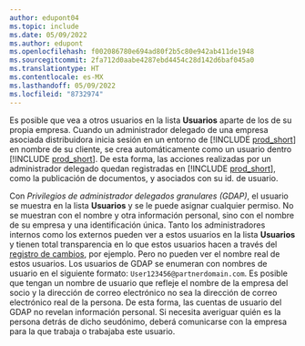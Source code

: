 ```yaml
---
author: edupont04
ms.topic: include
ms.date: 05/09/2022
ms.author: edupont
ms.openlocfilehash: f002086780e694ad80f2b5c80e942ab411de1948
ms.sourcegitcommit: 2fa712d0aabe4287ebd4454c28d142d6baf045a0
ms.translationtype: HT
ms.contentlocale: es-MX
ms.lasthandoff: 05/09/2022
ms.locfileid: "8732974"
---
```

Es posible que vea a otros usuarios en la lista **Usuarios** aparte de los de su propia empresa. Cuando un administrador delegado de una empresa asociada distribuidora inicia sesión en un entorno de [!INCLUDE [prod_short](prod_short.md)] en nombre de su cliente, se crea automáticamente como un usuario dentro [!INCLUDE [prod_short](prod_short.md)]. De esta forma, las acciones realizadas por un administrador delegado quedan registradas en [!INCLUDE [prod_short](prod_short.md)], como la publicación de documentos, y asociados con su id. de usuario.  

Con *Privilegios de administrador delegados granulares (GDAP)*, el usuario se muestra en la lista **Usuarios** y se le puede asignar cualquier permiso. No se muestran con el nombre y otra información personal, sino con el nombre de su empresa y una identificación única. Tanto los administradores internos como los externos pueden ver a estos usuarios en la lista **Usuarios** y tienen total transparencia en lo que estos usuarios hacen a través del [registro de cambios](../across-log-changes.md), por ejemplo. Pero no pueden ver el nombre real de estos usuarios. Los usuarios de GDAP se enumeran con nombres de usuario en el siguiente formato: `User123456@partnerdomain.com`. Es posible que tengan un nombre de usuario que refleje el nombre de la empresa del socio y la dirección de correo electrónico no sea la dirección de correo electrónico real de la persona. De esta forma, las cuentas de usuario del GDAP no revelan información personal. Si necesita averiguar quién es la persona detrás de dicho seudónimo, deberá comunicarse con la empresa para la que trabaja o trabajaba este usuario.  
